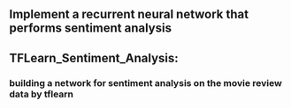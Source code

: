 ## Implement a recurrent neural network that performs sentiment analysis

## TFLearn_Sentiment_Analysis:

### building a network for sentiment analysis on the movie review data by tflearn
